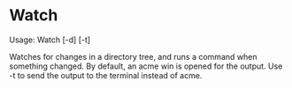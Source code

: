 Watch
=====

Usage: Watch [-d] [-t] <command>

Watches for changes in a directory tree, and runs a command when
something changed. By default, an acme win is opened for the output.
Use -t to send the output to the terminal instead of acme.
